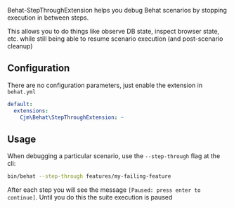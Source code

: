 Behat-StepThroughExtension helps you debug Behat scenarios by stopping execution in between steps.

This allows you to do things like observe DB state, inspect browser state, etc. while still being able to resume scenario execution (and post-scenario cleanup)

Configuration
-------------

There are no configuration parameters, just enable the extension in `behat.yml`

```yml
default:
  extensions:
    Cjm\Behat\StepThroughExtension: ~
```

Usage
-----

When debugging a particular scenario, use the `--step-through` flag at the cli:

```bash
bin/behat --step-through features/my-failing-feature
```

After each step you will see the message `[Paused: press enter to continue]`. Until you do this the suite execution is paused